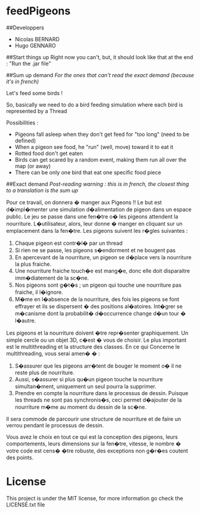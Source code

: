 # feedPigeons 

##Developpers

* Nicolas BERNARD
* Hugo GENNARO

##Start things up
Right now you can't, but, it should look like that at the end : "Run the .jar file"

##Sum up demand
*For the ones that can't read the exact demand (because it's in french)*

Let's feed some birds !

So, basically we need to do a bird feeding simulation where each bird is represented by a Thread

Possibilities :

* Pigeons fall asleep when they don't get feed for "too long" (need to be defined)
* When a pigeon see food, he "run" (well, move) toward it to eat it
* Rotted food don't get eaten
* Birds can get scared by a random event, making them run all over the map (or away)
* There can be only one bird that eat one specific food piece

##Exact demand
*Post-reading warning : this is in french, the closest thing to a translation is the sum up*

Pour ce travail, on donnera � manger aux Pigeons !!  Le but est d�impl�menter une simulation d�alimentation de pigeon
dans un espace public.  Le jeu se passe dans une fen�tre o� les pigeons attendent la nourriture. L�utilisateur, alors,
leur donne � manger en cliquant sur un emplacement dans la fen�tre. Les pigeons suivent les r�gles suivantes :

1. Chaque pigeon est contr�l� par un thread
2. Si rien ne se passe, les pigeons s�endorment et ne bougent pas
3. En apercevant de la nourriture, un pigeon se d�place vers la nourriture la plus fraiche.
4. Une nourriture fraiche touch�e est mang�e, donc elle doit disparaitre imm�diatement de la sc�ne.
5. Nos pigeons sont g�t�s ; un pigeon qui touche une nourriture pas fraiche, il l�ignore.
6. M�me en l�absence de la nourriture, des fois les pigeons se font effrayer et ils se dispersent � des positions
al�atoires. Int�grer se m�canisme dont la probabilit� d�occurrence change d�un tour � l�autre.

Les pigeons et la nourriture doivent �tre repr�senter graphiquement. Un simple cercle ou un objet 3D, c�est � vous de
choisir.  Le plus important est le multithreading et la structure des classes. En ce qui Concerne le multithreading,
vous serai amen� � :

1. S�assurer que les pigeons arr�tent de bouger le moment o� il ne reste plus de nourriture.
2. Aussi, s�assurer si plus qu�un pigeon touche la nourriture simultan�ment, uniquement un seul
pourra la supprimer.
3. Prendre en compte la nourriture dans le processus de dessin. Puisque les threads ne sont pas
synchronis�s, ceci permet d�ajouter de la nourriture m�me au moment du dessin de la sc�ne.

Il sera commode de parcourir une structure de nourriture et de faire un verrou pendant le processus de dessin.

Vous avez le choix en tout ce qui est la conception des pigeons, leurs comportements, leurs
dimensions sur la fen�tre, vitesse, le nombre � votre code est cens� �tre robuste, des exceptions non
g�r�es coutent des points.

# License
This project is under the MIT license, for more information go check the LICENSE.txt file 